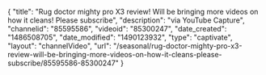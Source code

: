 {
    "title": "Rug doctor mighty pro X3 review! Will be bringing more videos on how it cleans!     Please subscribe",
    "description": "via YouTube Capture",
    "channelid": "85595586",
    "videoid": "85300247",
    "date_created": "1486508705",
    "date_modified": "1490123932",
    "type": "captivate",
    "layout": "channelVideo",
    "url": "\/seasonal\/rug-doctor-mighty-pro-x3-review-will-be-bringing-more-videos-on-how-it-cleans-please-subscribe\/85595586-85300247"
}